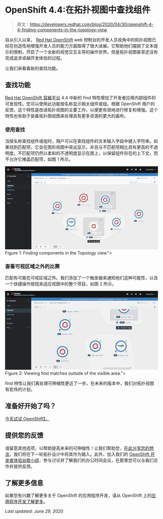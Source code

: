 # OpenShift 4.4:在拓扑视图中查找组件

> 原文：<https://developers.redhat.com/blog/2020/04/30/openshift-4-4-finding-components-in-the-topology-view>

自从引入以来， [Red Hat OpenShift](https://developers.redhat.com/openshift/) web 控制台的开发人员视角中的拓扑视图已经在创造性地增强开发人员的能力方面取得了很大进展。它帮助他们摆脱了文本提示的限制，开启了一个全新的视觉交互主导的操作世界。但是拓扑视图甚至还没有完成追求卓越开发体验的过程。

让我们来看看新的查找功能。

## 查找功能

[Red Hat OpenShift 容器平台](https://developers.redhat.com/products/openshift/overview) 4.4 中新的 find 特性增加了开发者应用内部组件的可发现性。您可以使用此功能按名称显示相关组件或组。根据 OpenShift 用户的反馈，这个特性是改进拓扑视图的主要工作，以便更有效地进行修复和增强。这个特性也有助于装备拓扑图视图来处理具有更多资源的更大的画布。

### 使用查找

当按名称查找组件或组时，用户可以在查找组件的文本输入字段中键入字符串。如果找到匹配项，它会在图形视图中突出显示，并且与不匹配项相比具有更高的不透明度。不匹配项仍然以柔和的不透明度显示在图上，以保留组件存在的上下文，而不允许它掩盖匹配项，如图 1 所示。

[![OpenShift Topology view finding components](img/b44b2253537f9b1af082d0200a513a42.png "figure2-find-2")](/sites/default/files/blog/2020/04/figure2-find-2.gif)Figure 1: Finding components in the Topology view.">

### 查看可视区域之外的比赛

匹配有可能在可视区域之外。我们添加了一个触发器来通知他们这种可能性，以及一个快捷操作按钮来适应视图中的整个项目，如图 2 所示。

[![OpenShift showing find matches outside of the visible area](img/d4e8f96daca35c08268cbed49274802b.png "figure1-find-1")](/sites/default/files/blog/2020/04/figure1-find-1.gif)Figure 2: Viewing find matches outside of the visible area.">

find 特性让我们离处理可伸缩性更近了一步。在未来的版本中，我们对拓扑视图有宏伟的计划。

## 准备好开始了吗？

[今天试试 OpenShift】。](http://www.openshift.com/try)

## 提供您的反馈

请留意其他选项，以帮助提高未来的可伸缩性！让我们帮助您，[在此分享您的想法](https://forms.gle/6HArjszuqyE1xr3f8)，我们将在下一轮拓扑设计中将其作为输入。此外，加入我们的 [OpenShift 开发者体验谷歌小组](https://groups.google.com/forum/#!forum/openshift-dev-users)，参与讨论并了解我们的办公时间会议，在那里您可以与我们合作并提供反馈。

## 了解更多信息

如果您有兴趣了解更多关于 OpenShift 的应用程序开发，请从 OpenShift 上的[应用程序开发](https://developers.redhat.com/openshift)[了解更多](https://developers.redhat.com/blog/2020/04/30/whats-new-in-the-openshift-4-4-web-console-developer-experience/)。

*Last updated: June 29, 2020*